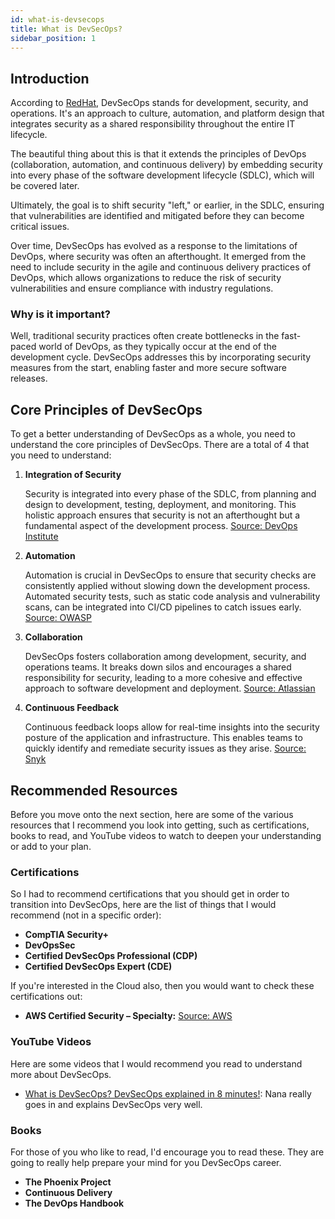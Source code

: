 ```yaml
---
id: what-is-devsecops
title: What is DevSecOps?
sidebar_position: 1
---
```


## Introduction

According to [RedHat](https://www.redhat.com/en/topics/devops/what-is-devsecops), DevSecOps stands for development, security, and operations. It's an approach to culture, automation, and platform design that integrates security as a shared responsibility throughout the entire IT lifecycle.

The beautiful thing about this is that it extends the principles of DevOps (collaboration, automation, and continuous delivery) by embedding security into every phase of the software development lifecycle (SDLC), which will be covered later.

Ultimately, the goal is to shift security "left," or earlier, in the SDLC, ensuring that vulnerabilities are identified and mitigated before they can become critical issues.

<!-- Add DevOps Image Here -->

Over time, DevSecOps has evolved as a response to the limitations of DevOps, where security was often an afterthought. It emerged from the need to include security in the agile and continuous delivery practices of DevOps, which allows organizations to reduce the risk of security vulnerabilities and ensure compliance with industry regulations.

<!-- Add DevSecOps image here -->

### Why is it important?

Well, traditional security practices often create bottlenecks in the fast-paced world of DevOps, as they typically occur at the end of the development cycle. DevSecOps addresses this by incorporating security measures from the start, enabling faster and more secure software releases.

## Core Principles of DevSecOps

To get a better understanding of DevSecOps as a whole, you need to understand the core principles of DevSecOps. There are a total of 4 that you need to understand:

1. **Integration of Security**

   Security is integrated into every phase of the SDLC, from planning and design to development, testing, deployment, and monitoring. This holistic approach ensures that security is not an afterthought but a fundamental aspect of the development process. [Source: DevOps Institute](https://www.devopsinstitute.com/devsecops-skills-practices/)

2. **Automation**

   Automation is crucial in DevSecOps to ensure that security checks are consistently applied without slowing down the development process. Automated security tests, such as static code analysis and vulnerability scans, can be integrated into CI/CD pipelines to catch issues early. [Source: OWASP](https://owasp.org/www-project-devsecops-guidance/)

3. **Collaboration**

   DevSecOps fosters collaboration among development, security, and operations teams. It breaks down silos and encourages a shared responsibility for security, leading to a more cohesive and effective approach to software development and deployment. [Source: Atlassian](https://www.atlassian.com/devops/devsecops)

4. **Continuous Feedback**

   Continuous feedback loops allow for real-time insights into the security posture of the application and infrastructure. This enables teams to quickly identify and remediate security issues as they arise. [Source: Snyk](https://snyk.io/blog/what-is-devsecops/)

## Recommended Resources

Before you move onto the next section, here are some of the various resources that I recommend you look into getting, such as certifications, books to read, and YouTube videos to watch to deepen your understanding or add to your plan.

### Certifications

So I had to recommend certifications that you should get in order to transition into DevSecOps, here are the list of things that I would recommend (not in a specific order):

- **CompTIA Security+**
- **DevOpsSec**
- **Certified DevSecOps Professional (CDP)**
- **Certified DevSecOps Expert (CDE)**

If you're interested in the Cloud also, then you would want to check these certifications out:

- **AWS Certified Security – Specialty:** [Source: AWS](https://aws.amazon.com/certification/certified-security-specialty/)

### YouTube Videos

Here are some videos that I would recommend you read to understand more about DevSecOps.

- [What is DevSecOps? DevSecOps explained in 8 minutes!](https://www.youtube.com/watch?v=nrhxNNH5lt0): Nana really goes in and explains DevSecOps very well.

### Books

For those of you who like to read, I'd encourage you to read these. They are going to really help prepare your mind for you DevSecOps career.

- **The Phoenix Project**
- **Continuous Delivery**
- **The DevOps Handbook**
